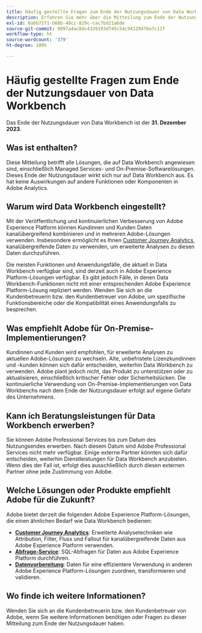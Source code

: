 ```yaml
---
title: Häufig gestellte Fragen zum Ende der Nutzungsdauer von Data Workbench
description: Erfahren Sie mehr über die Mitteilung zum Ende der Nutzungsdauer von Data Workbench.
exl-id: 0abb72f1-b68b-48cc-829c-cac7bd21a6de
source-git-commit: 9097a4ac8dc4339193d745c54c94129470a7c11f
workflow-type: ht
source-wordcount: '379'
ht-degree: 100%

---
```


# Häufig gestellte Fragen zum Ende der Nutzungsdauer von Data Workbench

Das Ende der Nutzungsdauer von Data Workbench ist der **31. Dezember 2023**.

## Was ist enthalten?

Diese Mitteilung betrifft alle Lösungen, die auf Data Workbench angewiesen sind, einschließlich Managed Services- und On-Premise-Softwarelösungen. Dieses Ende der Nutzungsdauer wirkt sich nur auf Data Workbench aus. Es hat keine Auswirkungen auf andere Funktionen oder Komponenten in Adobe Analytics.

## Warum wird Data Workbench eingestellt?

Mit der Veröffentlichung und kontinuierlichen Verbesserung von Adobe Experience Platform können Kundinnen und Kunden Daten kanalübergreifend kombinieren und in mehreren Adobe-Lösungen verwenden. Insbesondere ermöglicht es Ihnen [Customer Journey Analytics](https://experienceleague.adobe.com/docs/analytics-platform/using/cja-landing.html?lang=de), kanalübergreifende Daten zu verwenden, um erweiterte Analysen zu diesen Daten durchzuführen.

Die meisten Funktionen und Anwendungsfälle, die aktuell in Data Workbench verfügbar sind, sind derzeit auch in Adobe Experience Platform-Lösungen verfügbar. Es gibt jedoch Fälle, in denen Data Workbench-Funktionen nicht mit einer entsprechenden Adobe Experience Platform-Lösung repliziert werden. Wenden Sie sich an die Kundenbetreuerin bzw. den Kundenbetreuer von Adobe, um spezifische Funktionsbereiche oder die Kompatibilität eines Anwendungsfalls zu besprechen.

## Was empfiehlt Adobe für On-Premise-Implementierungen?

Kundinnen und Kunden wird empfohlen, für erweiterte Analysen zu aktuellen Adobe-Lösungen zu wechseln. Alte, unbefristete Lizenzkundinnen und -kunden können sich dafür entscheiden, weiterhin Data Workbench zu verwenden. Adobe plant jedoch nicht, das Produkt zu unterstützen oder zu aktualisieren, einschließlich kritischer Fehler oder Sicherheitslücken. Die kontinuierliche Verwendung von On-Premise-Implementierungen von Data Workbenchs nach dem Ende der Nutzungsdauer erfolgt auf eigene Gefahr des Unternehmens.

## Kann ich Beratungsleistungen für Data Workbench erwerben?

Sie können Adobe Professional Services bis zum Datum des Nutzungsendes erwerben. Nach diesem Datum sind Adobe Professional Services nicht mehr verfügbar. Einige externe Partner könnten sich dafür entscheiden, weiterhin Dienstleistungen für Data Workbench anzubieten. Wenn dies der Fall ist, erfolgt dies ausschließlich durch diesen externen Partner ohne jede Zustimmung von Adobe.

## Welche Lösungen oder Produkte empfiehlt Adobe für die Zukunft?

Adobe bietet derzeit die folgenden Adobe Experience Platform-Lösungen, die einen ähnlichen Bedarf wie Data Workbench bedienen:

* [**Customer Journey Analytics**](https://experienceleague.adobe.com/docs/analytics-platform/using/cja-landing.html?lang=de): Erweiterte Analysetechniken wie Attribution, Filter, Fluss und Fallout für kanalübergreifende Daten aus Adobe Experience Platform verwenden.
* [**Abfrage-Service**](https://experienceleague.adobe.com/docs/experience-platform/query/home.html?lang=de): SQL-Abfragen für Daten aus Adobe Experience Platform durchführen.
* [**Datenvorbereitung**](https://experienceleague.adobe.com/docs/experience-platform/data-prep/home.html?lang=de): Daten für eine effizientere Verwendung in anderen Adobe Experience Platform-Lösungen zuordnen, transformieren und validieren.

## Wo finde ich weitere Informationen?

Wenden Sie sich an die Kundenbetreuerin bzw. den Kundenbetreuer von Adobe, wenn Sie weitere Informationen benötigen oder Fragen zu dieser Mitteilung zum Ende der Nutzungsdauer haben.
